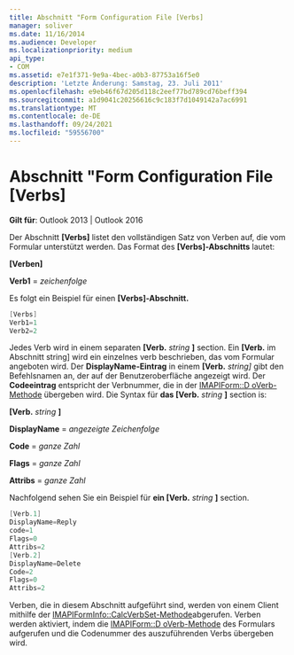 ```yaml
---
title: Abschnitt "Form Configuration File [Verbs]
manager: soliver
ms.date: 11/16/2014
ms.audience: Developer
ms.localizationpriority: medium
api_type:
- COM
ms.assetid: e7e1f371-9e9a-4bec-a0b3-87753a16f5e0
description: 'Letzte Änderung: Samstag, 23. Juli 2011'
ms.openlocfilehash: e9eb46f67d205d118c2eef77bd789cd76beff394
ms.sourcegitcommit: a1d9041c20256616c9c183f7d1049142a7ac6991
ms.translationtype: MT
ms.contentlocale: de-DE
ms.lasthandoff: 09/24/2021
ms.locfileid: "59556700"
---
```

# <a name="form-configuration-file-verbs-section"></a>Abschnitt "Form Configuration File [Verbs]

  
  
**Gilt für**: Outlook 2013 | Outlook 2016 
  
Der Abschnitt **[Verbs]** listet den vollständigen Satz von Verben auf, die vom Formular unterstützt werden. Das Format des **[Verbs]-Abschnitts** lautet: 
  
 **[Verben]**
  
 **Verb1**  =   _zeichenfolge_
  
Es folgt ein Beispiel für einen **[Verbs]-Abschnitt.** 
  
```cpp
[Verbs]
Verb1=1
Verb2=2

```

Jedes Verb wird in einem separaten **[Verb.** _string_ **]** section. Ein **[Verb.** im Abschnitt string] wird ein einzelnes verb beschrieben, das vom Formular angeboten wird.   Der **DisplayName-Eintrag** in einem **[Verb.** _string]_  gibt den Befehlsnamen an, der auf der Benutzeroberfläche angezeigt wird. Der **Codeeintrag** entspricht der Verbnummer, die in der [IMAPIForm::D oVerb-Methode](imapiform-doverb.md) übergeben wird. Die Syntax für **das [Verb.** _string_ **]** section is: 
  
 **[Verb.** _string_ **]**
  
 **DisplayName**  =   _angezeigte Zeichenfolge_
  
 **Code**  =   _ganze Zahl_
  
 **Flags**  =   _ganze Zahl_
  
 **Attribs**  =   _ganze Zahl_
  
Nachfolgend sehen Sie ein Beispiel für **ein [Verb.** _string_ **]** section. 
  
```cpp
[Verb.1]
DisplayName=Reply
code=1
Flags=0
Attribs=2
[Verb.2]
DisplayName=Delete
Code=2
Flags=0
Attribs=2

```

Verben, die in diesem Abschnitt aufgeführt sind, werden von einem Client mithilfe der [IMAPIFormInfo::CalcVerbSet-Methode](imapiforminfo-calcverbset.md)abgerufen. Verben werden aktiviert, indem die [IMAPIForm::D oVerb-Methode](imapiform-doverb.md) des Formulars aufgerufen und die Codenummer des auszuführenden Verbs übergeben wird. 
  


